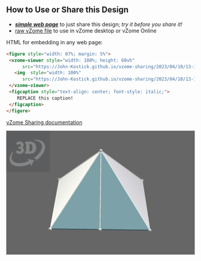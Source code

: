 
## How to Use or Share this Design

 - [***simple web page***](<https://John-Kostick.github.io/vzome-sharing/2023/04/10/13-15-48-Pyramid-construction/>) to just share this design; *try it before you share it!*
 - [raw vZome file](<https://raw.githubusercontent.com/John-Kostick/vzome-sharing/main/2023/04/10/13-15-48-Pyramid-construction/Pyramid-construction.vZome>) to use in vZome desktop or vZome Online
 
 HTML for embedding in any web page:
 ```html
<figure style="width: 87%; margin: 5%">
  <vzome-viewer style="width: 100%; height: 60vh"
       src="https://John-Kostick.github.io/vzome-sharing/2023/04/10/13-15-48-Pyramid-construction/Pyramid-construction.vZome" >
    <img  style="width: 100%"
       src="https://John-Kostick.github.io/vzome-sharing/2023/04/10/13-15-48-Pyramid-construction/Pyramid-construction.png" >
  </vzome-viewer>
  <figcaption style="text-align: center; font-style: italic;">
     REPLACE this caption!
  </figcaption>
</figure>
 ```

[vZome Sharing documentation](https://vzome.github.io/vzome/sharing.html#how-it-works)

![Image](<Pyramid-construction.png>)

